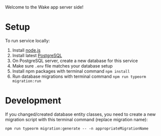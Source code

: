 Welcome to the Wake app server side!

# Setup

To run service locally:
1. Install [node.js](https://nodejs.org/en/)
2. Install latest [PostgreSQL](https://www.enterprisedb.com/downloads/postgres-postgresql-downloads)
3. On PostgreSQL server, create a new database for this service
4. Make sure `.env` file matches your database setup
5. Install npm packages with terminal command `npm install` 
6. Run database migrations with terminal command `npm run typeorm migration:run`

# Development

If you changed/created database entity classes, you need to create a new migration script with this terminal command (replace migration name):
```
npm run typeorm migration:generate -- -n appropriateMigrationName
```

